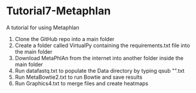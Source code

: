 # Tutorial7-Metaphlan
A tutorial for using Metaphlan


1. Clone the GitHub repo into a main folder
2. Create a folder called VirtualPy containing the requirements.txt file into the main folder
3. Download MetaPhlAn from the internet into another folder inside the main folder
4. Run datafastq.txt to populate the Data directory
	by typing qsub "".txt
5. Run MetaBowtie2.txt to run Bowtie and save results
6. Run Graphics4.txt to merge files and create heatmaps
